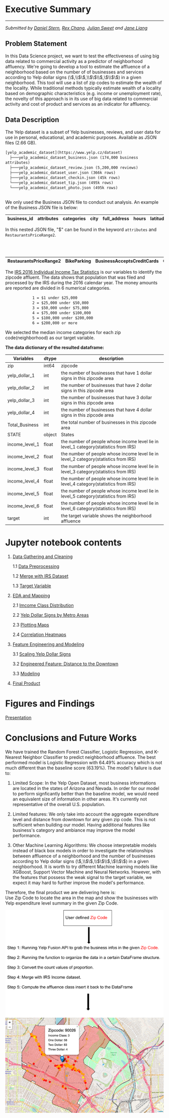# Executive Summary
-----------------------------------

*Submitted by [Daniel Stern](https://github.com/dstern1215), [Rex Chang](https://github.com/rexchang0424), [Julian Sweet](https://github.com/jsweet080) and [Jane Liang](https://github.com/jlian014)*

## Problem Statement

In this Data Science project, we want to test the effectiveness of using big data related to commercial activity as a predictor of neighborhood affluency. We're going to develop a tool to estimate the affluence of a neighborhood based on the number of of businesses and services according to Yelp dollar signs (\\$,\\$\\$,\\$\\$\\$,\\$\\$\\$) in a given neighborhood. This tool will use a list of zip codes to estimate the wealth of the locality. While traditional methods typically estimate wealth of a locality based on demographic characteristics (e.g. income or unemployment rate), the novelty of this approach is in its use of big data related to commercial activity and cost of product and services as an indicator for affluency.



## Data Description

The Yelp dataset is a subset of Yelp businesses, reviews, and user data for use in personal, educational, and academic purposes. Available as JSON files (2.66 GB).

```
[yelp_academic_dataset](https://www.yelp.cz/dataset)
  ├───yelp_academic_dataset_business.json (174,000 business attributes)
  ├───yelp_academic_dataset_review.json (5,200,000 reviews)
  ├───yelp_academic_dataset_user.json (366k rows)
  ├───yelp_academic_dataset_checkin.json (45k rows)
  └───yelp_academic_dataset_tip.json (495k rows)
  └───yelp_academic_dataset_photo.json (495k rows)
      
```
We only used the Business JSON file to conduct out analysis. An example of the Business JSON file is below:

business_id | attributes | categories	| city | full_address | hours | latitude | longitude | name | neighborhoods | open | review_count | stars | state | type
:---: | :---: | :---: | :---: | :---: | :---: | :---: | :---: | :---: | :---: | :---: | :---: | :---: | :---: | :---: |


In this nested JSON file, "$" can be found in the
keyword `attributes` and `RestaurantsPriceRange2`.

<br>
<br>

RestaurantsPriceRange2 | BikeParking | BusinessAcceptsCreditCards	| GoodForKids| RestaurantsAttire | NoiseLevel | OutdoorSeating | RestaurantsAttire | RestaurantsDelivery | RestaurantsTakeOut | RestaurantsReservations | GoodForKids | HasTV | 
:---: | :---: | :---: | :---: | :---: | :---: | :---: | :---: | :---: | :---: | :---: | :---: | :---: |




The [IRS 2016 Individual Income Tax Statistics](https://www.irs.gov/statistics/soi-tax-stats-individual-income-tax-statistics-2016-zip-code-data-soi) is our variables to identify the zipcode affluent. The data shows that population that was filed and processed by the IRS during the 2016 calendar year. The money amounts are reported are divided in 6 numerical categories.

                1 = $1 under $25,000
                2 = $25,000 under $50,000
                3 = $50,000 under $75,000
                4 = $75,000 under $100,000
                5 = $100,000 under $200,000
                6 = $200,000 or more

We selected the median income categories for each zip code(neighborhood) as our target variable. 

**The data dictionary of the resulted dataframe:**

|Variables| dtype| description |
|-------|----|-----|
|zip|int64|zipcode|
|yelp_dollar_1|int|the number of businesses that have 1 dollar signs in this zipcode area|
|yelp_dollar_2|int|the number of businesses that have 2 dollar signs in this zipcode area|
|yelp_dollar_3|int|the number of businesses that have 3 dollar signs in this zipcode area|
|yelp_dollar_4|int|the number of businesses that have 4 dollar signs in this zipcode area|
|Total_Business|int|the total number of businesses in this zipcode area|
|STATE|object|States|
|income_level_1|float|the number of people whose income level lie in level_1 category(statistics from IRS)|
|income_level_2|float|the number of people whose income level lie in level_2 category(statistics from IRS)|
|income_level_3|float|the number of people whose income level lie in level_3 category(statistics from IRS)|
|income_level_4|float|the number of people whose income level lie in level_4 category(statistics from IRS)|
|income_level_5|float|the number of people whose income level lie in level_5 category(statistics from IRS)|
|income_level_6|float|the number of people whose income level lie in level_6 category(statistics from IRS)|
|target|int|the target variable shows the neighborhood affluence

# Jupyter notebook contents

1. [Data Gathering and Cleaning](/Code/01_Data_Gathering_and_Cleaning.ipynb)

    1.1 [Data Preprocessing](/Code/01_Data_Gathering_and_Cleaning.ipynb)
    
    1.2 [Merge with IRS Dataset](/Code/01_Data_Gathering_and_Cleaning.ipynb)
    
    1.3 [Target Variable](/Code/01_Data_Gathering_and_Cleaning.ipynb)
    
    
    
2. [EDA and Mapping](/Code/02_EDA_and_Mapping.ipynb)
    
    2.1 [Imcome Class Distribution](/Code/02_EDA_and_Mapping.ipynb)
    
    2.2 [Yelp Dollar Signs by Metro Areas](/Code/02_EDA_and_Mapping.ipynb)
    
    2.3 [Plotting Maps](/Code/02_EDA_and_Mapping.ipynb)
    
    2.4 [Correlation Heatmaps](/Code/02_EDA_and_Mapping.ipynb)
    
  
3. [Feature Engineering and Modeling](/Code/03_Feature_Engineering_&_Modeling.ipynb)

    3.1 [Scaling Yelp Dollar Signs](/Code/03_Feature_Engineering_&_Modeling.ipynb)
    
    3.2 [Engineered Feature: Distance to the Downtown](/Code/03_Feature_Engineering_&_Modeling.ipynb)
    
    3.3 [Modeling](/Code/03_Feature_Engineering_&_Modeling.ipynb)


4. [Final Product](/Code/04_Final_Product.ipynb)
    
    
# Figures and Findings
[Presentation](Yelp_Client_Project.pdf)


# Conclusions and Future Works

We have trained the Random Forest Classifier, Logistic Regression, and K-Nearest Neighbor Classifier to predict neighborhood affluence. The best performed model is Logistic Regression with 64.49% accuracy which is not much different than the baseline score (63.19%). The model's failure is due to:

1) Limited Scope: In the Yelp Open Dataset, most business informations are
located in the states of Arizona and Nevada. In order for our model to perform signficantly better than the baseline model, we would need an equivalent size of information in other areas. It's currently not representative of the overall U.S. population.

2) Limited features: We only take into account the aggregate expenditure level and distance from downtown for any given zip code. This is not sufficient when building our model. Having additional features like business's category and ambiance may improve the model performance.

3) Other Machine Learning Algorithms: We choose interpretable models instead of black box models in order to investigate the relationships between affluence of a neighborhood and the number of businesses according to Yelp dollar signs (\\$,\\$\\$,\\$\\$\\$,\\$\\$\\$) in a given neighborhood. It is worth to try different Machine learning models like XGBoost, Support Vector Machine and Neural Networks. However, with the features that possess the weak signal to the target variable, we expect it may hard to further improve the model's performance.

Therefore, the final product we are delivering here is: <br>
Use Zip Code to locate the area in the map and show the businesses with Yelp expenditure level summary in the given Zip Code.  

![workflow](IMG/Workflow.png)
![demo](IMG/Map_demo.png)
